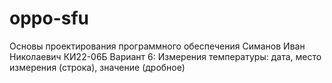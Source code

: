 # oppo-sfu
Основы проектирования программного обеспечения
Симанов Иван Николаевич КИ22-06Б
Вариант 6: Измерения температуры: дата, место измерения (строка), значение (дробное)
